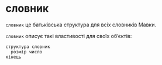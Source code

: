 # словник

`словник` <keyword>це</keyword> батьківська структура для всіх словників <subject>Мавки</subject>.

`словник` описує такі властивості для своїх обʼєктів:

```мавка
структура словник
  розмір число
кінець
```